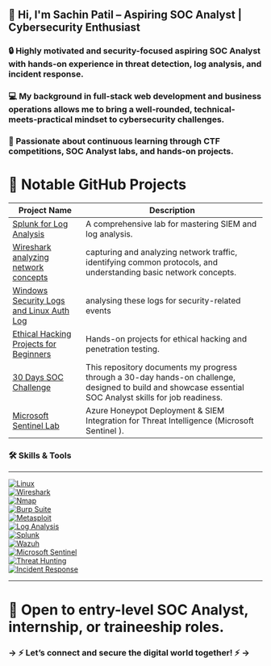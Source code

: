 ## 👋 Hi, I'm Sachin Patil – Aspiring SOC Analyst | Cybersecurity Enthusiast

<!-- [![GitHub](https://img.shields.io/badge/GitHub-100000?style=for-the-badge&logo=github&logoColor=white)](https://github.com/sachinpatil-soc) !-->

### 🔒 Highly motivated and security-focused aspiring SOC Analyst with hands-on experience in **threat detection, log analysis**, and **incident response**.

### 💻 My background in **full-stack web development** and **business operations** allows me to bring a well-rounded, technical-meets-practical mindset to cybersecurity challenges.

### 🎯 Passionate about continuous learning through **CTF competitions**, **SOC Analyst labs**, and hands-on projects.

# 🚀 Notable GitHub Projects

| Project Name                                                                                                                        | Description                                                              |
|----------------------------------------|---------------------------------------------------------------------------------------------------------------------------------|
|<a href="https://github.com/sachinpatil-soc/30-Day-SOC-Analyst-Challenge-2025">Splunk for Log Analysis</a>                    | A comprehensive lab for mastering SIEM and log analysis.                 |
|<a href="https://github.com/sachinpatil-soc/30-Day-SOC-Analyst-Challenge-2025">Wireshark analyzing network concepts</a>       | capturing and analyzing network traffic, identifying common protocols, and understanding basic network concepts. |
|<a href="https://github.com/sachinpatil-soc/30-Day-SOC-Analyst-Challenge-2025">Windows Security Logs and Linux Auth Log</a>   |  analysing these logs for security-related events|
|<a href="https://github.com/sachinpatil-soc/Ethical-Hacking-Projects/tree/main)">Ethical Hacking Projects for Beginners</a>     | Hands-on projects for ethical hacking and penetration testing.  |
|<a href="https://github.com/sachinpatil-soc/30-Day-SOC-Analyst-Challenge-2025">30 Days SOC Challenge</a>                      | This repository documents my progress through a 30-day hands-on challenge, designed to build and showcase essential SOC Analyst skills for job readiness.|
|<a href="https://github.com/sachinpatil-soc/Microsoft-Sentinel-Lab">Microsoft Sentinel Lab </a>                                | Azure Honeypot Deployment & SIEM Integration for Threat Intelligence (Microsoft Sentinel ).|


### 🛠️ Skills & Tools

---

[![Linux](https://img.shields.io/badge/Linux-FCC624?style=for-the-badge&logo=linux&logoColor=black)](https://www.kernel.org/)  
[![Wireshark](https://img.shields.io/badge/Wireshark-1679A7?style=for-the-badge&logo=wireshark&logoColor=white)](https://www.wireshark.org/)  
[![Nmap](https://img.shields.io/badge/Nmap-0040ff?style=for-the-badge&logo=nmap&logoColor=white)](https://nmap.org/)  
[![Burp Suite](https://img.shields.io/badge/Burp%20Suite-FF6600?style=for-the-badge&logo=burpsuite&logoColor=white)](https://portswigger.net/burp)  
[![Metasploit](https://img.shields.io/badge/Metasploit-0f0f0f?style=for-the-badge&logo=metasploit&logoColor=white)](https://www.metasploit.com/)  
[![Log Analysis](https://img.shields.io/badge/Log%20Analysis-000000?style=for-the-badge&logo=logstash&logoColor=white)](https://www.elastic.co/logstash)  
[![Splunk](https://img.shields.io/badge/Splunk-000000?style=for-the-badge&logo=splunk&logoColor=white)](https://www.splunk.com/)  
[![Wazuh](https://img.shields.io/badge/Wazuh-0277BD?style=for-the-badge&logo=wazuh&logoColor=white)](https://wazuh.com/)  
[![Microsoft Sentinel](https://img.shields.io/badge/Microsoft%20Sentinel-5C2D91?style=for-the-badge&logo=microsoft&logoColor=white)](https://learn.microsoft.com/en-us/azure/sentinel/)  
[![Threat Hunting](https://img.shields.io/badge/Threat%20Hunting-8B0000?style=for-the-badge&logo=virustotal&logoColor=white)](https://attack.mitre.org/)  
[![Incident Response](https://img.shields.io/badge/Incident%20Response-E53935?style=for-the-badge&logo=security&logoColor=white)](https://www.cisa.gov/incident-response)

---

# 📩 Open to **entry-level SOC Analyst**, **internship**, or **traineeship** roles.  

### -> ⚡ Let’s connect and secure the digital world together!  ⚡ ->


